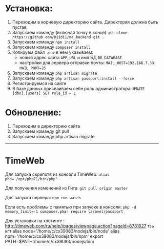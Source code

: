 # Установка:
1. Переходим в корневую директорию сайта. Директория должна быть пустая.
2. Запускаем команду (включая точку в конце) `git clone https://github.com/Djidi1/ma_backend.git .`
3. Запускаем команду `npm install`
4. Запускаем команду `composer install`
5. Копируем файл `.env` в нем указываем:
	- новый адрес сайта `APP_URL` и имя БД `DB_DATABASE`
	- настройки для сервера отправки почты: 
		`MAIL_HOST=192.168.7.33`
		`MAIL_PORT=25`
6. Запускаем команду `php artisan migrate`
7. Запускаем команду `php artisan passport:install --force`
8. Регистрируемся на сайте
9. В базе данных присваиваем себе роль администратора `UPDATE [dbo].[users] SET role_id = 1`

# Обновление:
1. Переходим в директорию сайта
2. Запускаем команду git pull
3. Запускаем команду php artisan migrate

-------
# TimeWeb

Для запуска скрипотв из консоли TimeWeb:
    `alias php='/opt/php71/bin/php'`
 
Для получения изменений из Гита:
    `git pull origin master`
    
Для запуска сервера:
    `npm run watch`
    
Если есть проблемы с памятью при запуске в консоли:
    `php -d memory_limit=-1 composer.phar require laravel/passport`        
	

Для установки на хостинге	:
http://timeweb.com/ru/help//pages/viewpage.action?pageId=8781927
тзь кгт 
alias node='/home/c/cx39083/nodejs/bin/node'
alias npm='/home/c/cx39083/nodejs/bin/npm'
export PATH=$PATH:/home/c/cx39083/nodejs/bin/
